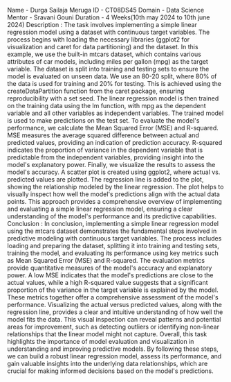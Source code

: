 Name - Durga Sailaja Meruga
ID - CT08DS45
Domain - Data Science
Mentor - Sravani Gouni
Duration - 4 Weeks(10th may 2024 to 10th june 2024)
Description :
The task involves implementing a simple linear regression model using a dataset with continuous target variables. The process begins with loading the necessary libraries (ggplot2 for visualization and caret for data partitioning) and the dataset. In this example, we use the built-in mtcars dataset, which contains various attributes of car models, including miles per gallon (mpg) as the target variable.
The dataset is split into training and testing sets to ensure the model is evaluated on unseen data. We use an 80-20 split, where 80% of the data is used for training and 20% for testing. This is achieved using the createDataPartition function from the caret package, ensuring reproducibility with a set seed.
The linear regression model is then trained on the training data using the lm function, with mpg as the dependent variable and all other variables as independent variables. The trained model is used to make predictions on the test set.
To evaluate the model's performance, we calculate the Mean Squared Error (MSE) and R-squared. MSE measures the average squared difference between actual and predicted values, providing an indication of prediction accuracy. R-squared indicates the proportion of variance in the dependent variable that is predictable from the independent variables, providing insight into the model's explanatory power.
Finally, we visualize the results to assess the model's accuracy. A scatter plot is created using ggplot2, where actual vs. predicted values are plotted. The regression line is added to the plot, showing the relationship modeled by the linear regression. The plot helps to visually inspect how well the model's predictions align with the actual data points.
This approach provides a comprehensive overview of implementing and evaluating a simple linear regression model, ensuring a clear understanding of the model's performance and its predictive capabilities.
Conclusion :
In conclusion, implementing a simple linear regression model using the mtcars dataset demonstrates the fundamental steps involved in predictive modeling with continuous target variables. The process includes loading and preparing the dataset, splitting it into training and testing sets, training the model, and evaluating its performance using key metrics such as Mean Squared Error (MSE) and R-squared.
The evaluation metrics provide quantitative measures of the model's accuracy and explanatory power. A low MSE indicates that the model's predictions are close to the actual values, while a high R-squared value suggests that a significant proportion of the variance in the target variable is explained by the model. These metrics together offer a comprehensive assessment of the model's performance.
Visualizing the actual versus predicted values, along with the regression line, provides a clear and intuitive understanding of how well the model fits the data. This visual inspection can reveal patterns and potential areas for improvement, such as detecting outliers or identifying non-linear relationships that the linear model might not capture.
Overall, this task highlights the importance of model evaluation and visualization in understanding and improving predictive models. By following these steps, we can build a robust linear regression model, assess its performance, and gain valuable insights into the underlying data relationships, which are crucial for making informed decisions based on the model's predictions.
